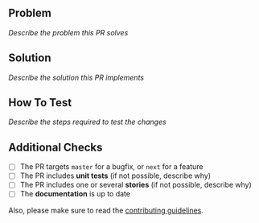 ## Problem

_Describe the problem this PR solves_

## Solution

_Describe the solution this PR implements_

## How To Test

_Describe the steps required to test the changes_

## Additional Checks

- [ ] The PR targets `master` for a bugfix, or `next` for a feature
- [ ] The PR includes **unit tests** (if not possible, describe why)
- [ ] The PR includes one or several **stories** (if not possible, describe why)
- [ ] The **documentation** is up to date

Also, please make sure to read the [contributing guidelines](https://github.com/marmelab/react-admin#contributing).

